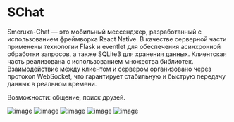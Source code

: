 # SChat
Smeruxa-Chat — это мобильный мессенджер, разработанный с использованием фреймворка React Native. В качестве серверной части применены технологии Flask и eventlet для обеспечения асинхронной обработки запросов, а также SQLite3 для хранения данных. Клиентская часть реализована с использованием множества библиотек. Взаимодействие между клиентом и сервером организовано через протокол WebSocket, что гарантирует стабильную и быструю передачу данных в реальном времени.

Возможности: общение, поиск друзей.

![image](https://github.com/user-attachments/assets/233d3fdc-b3b5-4932-92ee-50602d70b4af)
![image](https://github.com/user-attachments/assets/8b6826a2-0d6a-4819-a51a-4ad5ed845a4a)
![image](https://github.com/user-attachments/assets/24b5b73e-0363-42c2-8796-cbd590087eb4)
![image](https://github.com/user-attachments/assets/2715ae97-a38f-4466-a52b-5a6095da664a)
![image](https://github.com/user-attachments/assets/4e27079a-682d-40d1-befd-03c253eab7dc)
